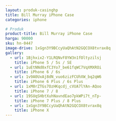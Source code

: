 ```yaml
---
layout: produk-casinghp
title: Bill Murray iPhone Case
categories: iphone

# Produk
product-title: Bill Murray iPhone Case
harga: 90000
sku: hn-0447
image-drive: 1xGgn3Y9BCcyUaQhAtN2GQCOX8tvrax8q
gallery:
  - url: 1Bjhxix2-Y1LRQNvF8YW3n1fOltyzilsj
    title: iPhone 5 / 5s / SE
  - url: 1uEtNNd0xfC3Yo7_be61fqWC7VqXMXROi
    title: iPhone 6 / 6s
  - url: 1v9A0UxAj8dN_vuo6zizFCUhXW_bq2qW6
    title: iPhone 6 Plus / 6s Plus
  - url: 1xM0rZTGs7OzHKqcdj_cVUA7lYAn-AQoo
    title: iPhone 7 / 8
  - url: 19SUqSHbtXuhNavndEao7pkWPi7t_nTp-
    title: iPhone 7 Plus / 8 Plus
  - url: 1xGgn3Y9BCcyUaQhAtN2GQCOX8tvrax8q
    title: iPhone X
---
```

